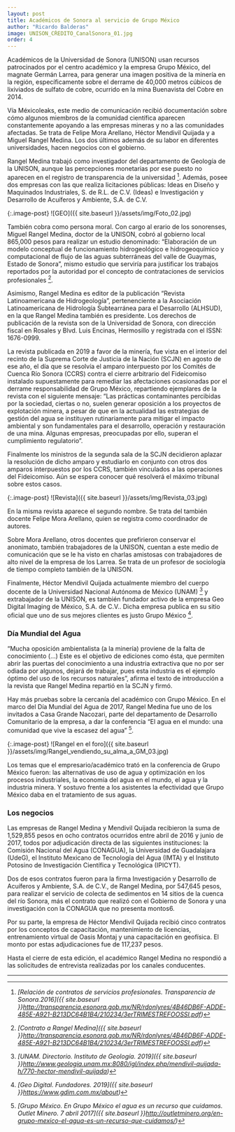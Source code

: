 ```yaml
---
layout: post
title: Académicos de Sonora al servicio de Grupo México
author: "Ricardo Balderas"
image: UNISON_CŔEDITO_CanalSonora_01.jpg
order: 4
---
```


Académicos de la Universidad de Sonora (UNISON) usan recursos patrocinados por el centro académico y la empresa Grupo México, del magnate Germán Larrea, para generar una imagen positiva de la minería en la región, específicamente sobre el derrame de 40,000 metros cúbicos de lixiviados de sulfato de cobre, ocurrido en la mina Buenavista del Cobre en 2014. 

Vía Méxicoleaks, este medio de comunicación recibió documentación sobre cómo algunos miembros de la comunidad científica aparecen constantemente apoyando a las empresas mineras y no a las comunidades afectadas. Se trata de Felipe Mora Arellano, Héctor Mendivil Quijada y a Miguel Rangel Medina. Los dos últimos además de su labor en diferentes universidades, hacen negocios con el gobierno.

Rangel Medina trabajó como investigador del departamento de Geología de la UNISON, aunque las percepciones monetarias por ese puesto no aparecen en el registro de transparencia de la universidad [^nota1]. Además, posee dos empresas con las que realiza licitaciones públicas: Ideas en Diseño y Maquinados Industriales, S. de R.L. de C.V. (Ideas) e Investigación y Desarrollo de Acuíferos y Ambiente, S.A. de C.V. 

{:.image-post}
![GEO]({{ site.baseurl }}/assets/img/Foto_02.jpg)

También cobra como persona moral. Con cargo al erario de los sonorenses, Miguel Rangel Medina, doctor de la UNISON, cobró al gobierno local 865,000 pesos para realizar un estudio denominado: “Elaboración de un modelo conceptual de funcionamiento hidrogeológico e hidrogeoquímico y computacional de flujo de las aguas subterráneas del valle de Guaymas, Estado de Sonora”, mismo estudio que serviría para justificar los trabajos reportados por la autoridad por el concepto de contrataciones de servicios profesionales [^nota2].

Asimismo, Rangel Medina es editor de la publicación “Revista Latinoamericana de Hidrogeología”, pertenenciente a la Asociación Latinoamericana de Hidrología Subtearránea para el Desarrollo (ALHSUD), en la que Rangel Medina también es presidente.  Los derechos de publicación de la revista son de la Universidad de Sonora, con dirección fiscal en Rosales y Blvd. Luis Encinas, Hermosillo y registrada con el ISSN: 1676-0999. 

La revista publicada en 2019 a favor de la minería, fue vista en el interior del recinto de la Suprema Corte de Justicia de la Nación (SCJN) en agosto de ese año, el día que se resolvía el amparo interpuesto por los Comités de Cuenca Río Sonora (CCRS) contra el cierre arbitrario del Fideicomiso instalado supuestamente para remediar las afectaciones ocasionadas por el derrame responsabilidad de  Grupo México, repartiendo ejemplares de la revista con el siguiente mensaje: “Las prácticas contaminantes percibidas por la sociedad, ciertas o no, suelen generar oposición a los proyectos de explotación minera, a pesar de que en la actualidad las estrategias de gestión del agua se instituyen rutinariamente para mitigar el impacto ambiental y son fundamentales para el desarrollo, operación y restauración de una mina. Algunas empresas, preocupadas por ello, superan el cumplimiento regulatorio”.

Finalmente los ministros de la segunda sala de la SCJN decidieron aplazar la resolución de dicho amparo y estudiarlo en conjunto con otros dos amparos interpuestos por los CCRS, también vinculados a las operaciones del Fideicomiso. Aún se espera conocer qué resolverá el máximo tribunal sobre estos casos.

{:.image-post}
![Revista]({{ site.baseurl }}/assets/img/Revista_03.jpg)

En la misma revista aparece el segundo nombre. Se trata del también docente Felipe Mora Arellano, quien se registra como coordinador de autores.

Sobre Mora Arellano, otros docentes que prefirieron conservar el anonimato, también trabajadores de la UNISON, cuentan a este medio de comunicación que se le ha visto en charlas amistosas con trabajadores de alto nivel de la empresa de los Larrea. Se trata de un profesor de sociología de tiempo completo también de la UNISON.

Finalmente, Héctor Mendivil Quijada actualmente miembro del cuerpo docente de la Universidad Nacional Autónoma de México (UNAM) [^nota3] y extrabajador de la UNISON, es también fundador activo de la empresa Geo Digital Imaging de México, S.A. de C.V.. Dicha empresa publica en su sitio oficial que uno de sus mejores clientes es justo Grupo México [^nota4].

### Día Mundial  del Agua

“Mucha oposición ambientalista (a la minería) proviene de la falta de conocimiento (…) Este es el objetivo de ediciones como ésta, que permiten abrir las puertas del conocimiento a una industria extractiva que no por ser odiada por algunos, dejará de trabajar, pues esta industria es el ejemplo óptimo del uso de los recursos naturales”, afirma el texto de introducción a la revista que Rangel Medina repartió en la SCJN y firmó. 

Hay más pruebas sobre la cercanía del académico con Grupo México. En el marco del Día Mundial del Agua de 2017, Rangel Medina fue uno de los invitados a Casa Grande Nacozari, parte del departamento de Desarrollo Comunitario de la empresa, a dar la conferencia “El agua en el mundo: una comunidad que vive la escasez del agua” [^nota5].

{:.image-post}
![Rangel en el foro]({{ site.baseurl }}/assets/img/Rangel_vendiendo_su_alma_a_GM_03.jpg)

Los temas que el empresario/académico trató en la conferencia de Grupo México fueron: las alternativas de uso de agua y optimización en los procesos industriales, la economía del agua en el mundo, el agua y la industria minera. Y sostuvo frente a los asistentes la efectividad que Grupo México daba en el tratamiento de sus aguas. 
 
### Los negocios

Las empresas de Rangel Medina y Mendivil Quijada recibieron la suma de 1,529,855 pesos en ocho contratos ocurridos entre abril de 2016 y junio de 2017, todos por adjudicación directa de las siguientes instituciones: la Comisión Nacional del Agua (CONAGUA), la Universidad de Guadalajara (UdeG), el Instituto Mexicano de Tecnología del Agua (IMTA) y el Instituto Potosino de Investigación Científica y Tecnológica (IPICYT).

Dos de esos contratos fueron para la firma Investigación y Desarrollo de Acuíferos y Ambiente, S.A. de C.V., de Rangel Medina, por 547,645 pesos, para realizar el servicio de colecta de sedimentos en 14 sitios de la cuenca del río Sonora, más el contrato que realizó con el Gobierno de Sonora y una investigación con la CONAGUA que no presenta montos6.

Por su parte, la empresa de Héctor Mendivil Quijada recibió cinco contratos por los conceptos de capacitación, mantenimiento de licencias, entrenamiento virtual de Oasis Montaj y una capacitación en geofísica. El monto por estas adjudicaciones fue de 117,237 pesos.

Hasta el cierre de esta edición, el académico Rangel Medina no respondió a las solicitudes de entrevista realizadas por los canales conducentes.

---

[^nota1]: *[Relación de contratos de servicios profesionales. Transparencia de Sonora.2016]({{ site.baseurl }}http://transparencia.esonora.gob.mx/NR/rdonlyres/4B46DB6F-ADDE-485E-A921-B213DC64B1B4/210234/3erTRIMESTREFOOSSI.pdf)*
[^nota2]: *[Contrato a Rangel Medina]({{ site.baseurl }}http://transparencia.esonora.gob.mx/NR/rdonlyres/4B46DB6F-ADDE-485E-A921-B213DC64B1B4/210234/3erTRIMESTREFOOSSI.pdf)*
[^nota3]: *[UNAM. Directorio. Instituto de Geología. 2019]({{ site.baseurl }}http://www.geologia.unam.mx:8080/igl/index.php/mendivil-quijada-h/770-hector-mendivil-quijada)*
[^nota4]: *[Geo Digital. Fundadores. 2019]({{ site.baseurl }}https://www.gdim.com.mx/about)*
[^nota5]: *[Grupo México. En Grupo México el agua es un recurso que cuidamos. Outlet Minero. 7 abril 2017]({{ site.baseurl }}http://outletminero.org/en-grupo-mexico-el-agua-es-un-recurso-que-cuidamos/)*


